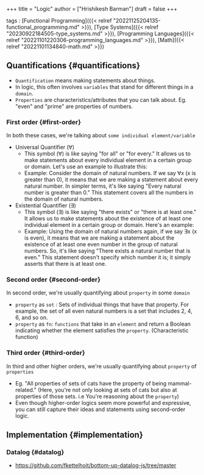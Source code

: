 +++
title = "Logic"
author = ["Hrishikesh Barman"]
draft = false
+++

tags
: [Functional Programming]({{< relref "20221125204135-functional_programming.md" >}}), [Type Systems]({{< relref "20230922184505-type_systems.md" >}}), [Programming Languages]({{< relref "20221101220306-programming_languages.md" >}}), [Math]({{< relref "20221101134840-math.md" >}})


## Quantifications {#quantifications}

-   `Quantification` means making statements about things.
-   In logic, this often involves `variables` that stand for different things in a `domain`.
-   `Properties` are characteristics/attributes that you can talk about. Eg. "even" and "prime" are properties of numbers.


### First order {#first-order}

In both these cases, we're talking about `some individual element/variable`

-   Universal Quantifier (∀)
    -   This symbol (∀) is like saying "for all" or "for every." It allows us to make statements about every individual element in a certain group or domain. Let's use an example to illustrate this:
    -   Example: Consider the domain of natural numbers. If we say ∀x (x is greater than 0), it means that we are making a statement about every natural number. In simpler terms, it's like saying "Every natural number is greater than 0." This statement covers all the numbers in the domain of natural numbers.
-   Existential Quantifier (∃)
    -   This symbol (∃) is like saying "there exists" or "there is at least one." It allows us to make statements about the existence of at least one individual element in a certain group or domain. Here's an example:
    -   Example: Using the domain of natural numbers again, if we say ∃x (x is even), it means that we are making a statement about the existence of at least one even number in the group of natural numbers. So, it's like saying "There exists a natural number that is even." This statement doesn't specify which number it is; it simply asserts that there is at least one.


### Second order {#second-order}

In second order, we're usually quantifying about `property` in some `domain`

-   `property` as `set` : Sets of individual things that have that property. For example, the set of all even natural numbers is a set that includes 2, 4, 6, and so on.
-   `property` as `fn`: `functions` that take in an `element` and return a Boolean indicating whether the element satisfies the `property`. (Characteristic function)


### Third order {#third-order}

In third and other higher orders, we're usually quantifying about `property` of `properties`

-   Eg. "All properties of sets of cats have the property of being mammal-related." (Here, you're not only looking at sets of cats but also at properties of those sets. i.e You're reasoning about the `property`)
-   Even though higher-order logics seem more powerful and expressive, you can still capture their ideas and statements using second-order logic.


## Implementation {#implementation}


### Datalog {#datalog}

-   <https://github.com/fkettelhoit/bottom-up-datalog-js/tree/master>
